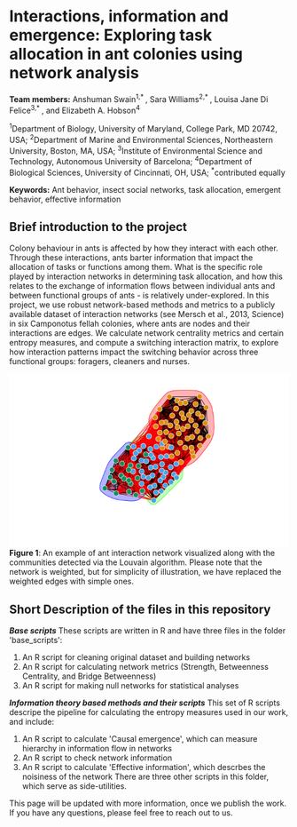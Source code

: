 # Interactions, information and emergence: Exploring task allocation in ant colonies using network analysis #
**Team members:** Anshuman Swain<sup>1,* </sup>, Sara Williams<sup>2,* </sup>, Louisa Jane Di Felice<sup>3,* </sup>, and Elizabeth A. Hobson<sup>4</sup>

<sup>1</sup>Department of Biology, University of Maryland, College Park, MD 20742, USA;
<sup>2</sup>Department of Marine and Environmental Sciences, Northeastern University, Boston, MA, USA;
<sup>3</sup>Institute of Environmental Science and Technology, Autonomous University of Barcelona;
<sup>4</sup>Department of Biological Sciences, University of Cincinnati, OH, USA;
<sup>*</sup>contributed equally


**Keywords:** Ant behavior, insect social networks, task allocation, emergent behavior, effective information



## Brief introduction to the project ##
Colony behaviour in ants is affected by how they interact with each other. Through these interactions, ants barter information that impact the allocation of tasks or functions among them. What is the specific role played by interaction networks in determining task allocation, and how this relates to the exchange of information flows between individual ants and between functional groups of ants - is relatively under-explored. 
In this project, we use robust network-based methods and metrics to a publicly available dataset of interaction networks (see Mersch et al., 2013, Science) in six Camponotus fellah colonies, where ants are nodes and their interactions are edges. We calculate network centrality metrics and certain entropy measures, and compute a switching interaction matrix, to explore how interaction patterns impact the switching behavior across three functional groups: foragers, cleaners and nurses. 

![antnet](img/00002b.png)
**Figure 1**: An example of ant interaction network visualized along with the communities detected via the Louvain algorithm. Please note that the network is weighted, but for simplicity of illustration, we have replaced the weighted edges with simple ones.

## Short Description of the files in this repository ##

***Base scripts***
These scripts are written in R and have three files in the folder 'base_scripts':
1. An R script for cleaning original dataset and building networks
2. An R script for calculating network metrics (Strength, Betweenness Centrality, and   Bridge Betweenness)
3. An R script for making null networks for statistical analyses


***Information theory based methods and their scripts***
This set of R scripts descripe the pipeline for calculating the entropy measures used in our work, and include:
1. An R script to calculate 'Causal emergence', which can measure hierarchy in information flow in networks
2. An R script to check network information 
3. An R script to calculate 'Effective information', which descrbes the noisiness of the network
There are three other scripts in this folder, which serve as side-utilities.

This page will be updated with more information, once we publish the work. If you have any questions, please feel free to reach out to us.
